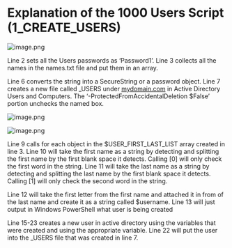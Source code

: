 # Explanation of the 1000 Users Script (1_CREATE_USERS)

![image.png](image.png)

Line 2 sets all the Users passwords as ‘Password1’.
Line 3 collects all the names in the names.txt file and put them in an array.

Line 6 converts the string into a SecureString or a password object.
Line 7 creates a new file called _USERS under [mydomain.com](http://mydomain.com) in Active Directory Users and Computers. The ‘-ProtectedFromAccidentalDeletion $False’ portion unchecks the named box.

![image.png](image%201.png)

![image.png](image%202.png)

Line 9 calls for each object in the $USER_FIRST_LAST_LIST array created in line 3.
Line 10 will take the first name as a string by detecting and splitting the first name by the first blank space it detects. Calling [0] will only check the first word in the string.
Line 11 will take the last name as a string by detecting and splitting the last name by the first blank space it detects. Calling [1] will only check the second word in the string.

Line 12 will take the first letter from the first name and attached it in from of the last name and create it as a string called $username.
Line 13 will just output in Windows PowerShell what user is being created

Line 15-23 creates a new user in active directory using the variables that were created and using the appropriate variable. Line 22 will put the user into the _USERS file that was created in line 7.